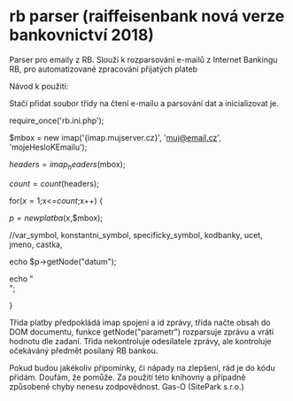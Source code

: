 # rb parser (raiffeisenbank nová verze bankovnictví 2018)

Parser pro emaily z RB. Slouží k rozparsování e-mailů z Internet Bankingu RB, pro automatizované zpracování přijatých plateb

Návod k použití:

Stačí přidat soubor třídy na čtení e-mailu a parsování dat a inicializovat je.

  require_once('rb.ini.php');
  
  $mbox = new imap('{imap.mujserver.cz}', 'muj@email.cz', 'mojeHesloKEmailu');
  
  $headers = imap_headers($mbox);
  
  $count = count($headers);
  
  for($x=1;$x<=$count;$x++) {
  
  $p = new platba($x,$mbox);
  
  //var_symbol, konstantni_symbol, specificky_symbol, kodbanky, ucet, jmeno, castka,
  
  echo $p->getNode("datum");
  
  echo "<br>";
  
  }
  
Třída platby předpokládá imap spojení a id zprávy, třída načte obsah do DOM documentu, funkce getNode("parametr") rozparsuje zprávu a vrátí hodnotu dle zadaní. Třida nekontroluje odesílatele zprávy, ale kontroluje očekáváný předmět posílaný RB bankou.

Pokud budou jakékoliv připomínky, či nápady na zlepšení, rád je do kódu přidám.
Doufám, že pomůže.
Za použití této knihovny a případně způsobené chyby nenesu zodpovědnost.
Gas-O (SitePark s.r.o.)
